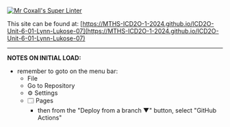 [![Mr Coxall's Super Linter](https://github.com/MTHS-ICD2O-1-2024/ICD2O-Unit-6-01-Lynn-Lukose-07/workflows/Mr%20Coxall's%20Super%20Linter/badge.svg)](https://github.com/MTHS-ICD2O-1-2024/ICD2O-Unit-6-01-Lynn-Lukose-07/actions)


This site can be found at: [https://MTHS-ICD2O-1-2024.github.io/ICD2O-Unit-6-01-Lynn-Lukose-07](https://MTHS-ICD2O-1-2024.github.io/ICD2O-Unit-6-01-Lynn-Lukose-07)

---

**NOTES ON INITIAL LOAD:**
- remember to goto on the menu bar:
  - File
  - Go to Repository
  - ⚙ Settings
  - 🗔 Pages
    - then from the "Deploy from a branch ▼" button, select "GitHub Actions"